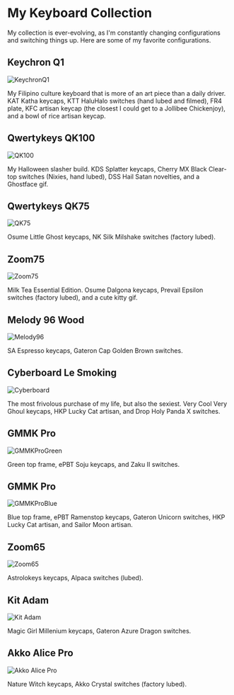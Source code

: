# My Keyboard Collection

My collection is ever-evolving, as I'm constantly changing configurations and switching things up. Here are some of my favorite configurations.

## Keychron Q1

![KeychronQ1](../assets/KeychronQ1.jpg)

My Filipino culture keyboard that is more of an art piece than a daily driver. KAT Katha keycaps, KTT HaluHalo switches (hand lubed and filmed), FR4 plate, KFC artisan keycap (the closest I could get to a Jollibee Chickenjoy), and a bowl of rice artisan keycap.

## Qwertykeys QK100

![QK100](../assets/QK100.jpg)

My Halloween slasher build. KDS Splatter keycaps, Cherry MX Black Clear-top switches (Nixies, hand lubed), DSS Hail Satan novelties, and a Ghostface gif. 

## Qwertykeys QK75

![QK75](../assets/QK75.jpg)

Osume Little Ghost keycaps, NK Silk Milshake switches (factory lubed).

## Zoom75

![Zoom75](../assets/Zoom75.jpg)

Milk Tea Essential Edition. Osume Dalgona keycaps, Prevail Epsilon switches (factory lubed), and a cute kitty gif.

## Melody 96 Wood

![Melody96](../assets/Melody96.jpg)

SA Espresso keycaps, Gateron Cap Golden Brown switches.

## Cyberboard Le Smoking

![Cyberboard](../assets/Cyberboard.jpg)

The most frivolous purchase of my life, but also the sexiest. Very Cool Very Ghoul keycaps, HKP Lucky Cat artisan, and Drop Holy Panda X switches.

## GMMK Pro

![GMMKProGreen](../assets/GMMKProGreen.jpg)

Green top frame, ePBT Soju keycaps, and Zaku II switches.

## GMMK Pro

![GMMKProBlue](../assets/GMMKProBlue.jpg)

Blue top frame, ePBT Ramenstop keycaps, Gateron Unicorn switches, HKP Lucky Cat artisan, and Sailor Moon artisan.

## Zoom65

![Zoom65](../assets/Zoom65.jpg)

Astrolokeys keycaps, Alpaca switches (lubed).

## Kit Adam

![Kit Adam](../assets/Adam.jpg)

Magic Girl Millenium keycaps, Gateron Azure Dragon switches.

## Akko Alice Pro

![Akko Alice Pro](../assets/AkkoAlicePro.jpg)

Nature Witch keycaps, Akko Crystal switches (factory lubed).